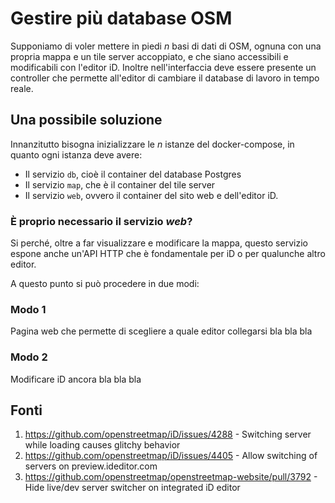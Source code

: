 # Gestire più database OSM

Supponiamo di voler mettere in piedi _n_ basi di dati di OSM, ognuna con una propria mappa e un tile server accoppiato, e che siano accessibili e modificabili con l'editor iD.
Inoltre nell'interfaccia deve essere presente un controller che permette all'editor di cambiare il database di lavoro in tempo reale.

## Una possibile soluzione
Innanzitutto bisogna inizializzare le _n_ istanze del docker-compose, in quanto ogni istanza deve avere:

- Il servizio `db`, cioè il container del database Postgres
- Il servizio `map`, che è il container del tile server
- Il servizio `web`, ovvero il container del sito web e dell'editor iD.

### È proprio necessario il servizio _web_?
Si perché, oltre a far visualizzare e modificare la mappa, questo servizio espone anche un'API HTTP che è fondamentale per iD o per qualunche altro editor.  

A questo punto si può procedere in due modi:

### Modo 1
Pagina web che permette di scegliere a quale editor collegarsi bla bla bla

### Modo 2
Modificare iD ancora bla bla bla


## Fonti
1. https://github.com/openstreetmap/iD/issues/4288 - Switching server while loading causes glitchy behavior
2. https://github.com/openstreetmap/iD/issues/4405 - Allow switching of servers on preview.ideditor.com
3. https://github.com/openstreetmap/openstreetmap-website/pull/3792 - Hide live/dev server switcher on integrated iD editor
